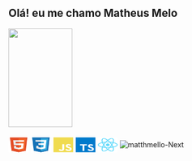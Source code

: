 ## Olá! eu me chamo Matheus Melo

<div align="left">  
  <img width="50%" height="195px" src="https://github-readme-stats.vercel.app/api/top-langs/?username=matthmello&layout=compact&title_color=ffff&text_color=ffff&bg_color=0d1117"/>
</div>

<div style="display: inline_block"><br> 
  <img align="center" alt="matthmello-HTML" height="30" width="40" src="https://raw.githubusercontent.com/devicons/devicon/master/icons/html5/html5-original.svg">
  <img align="center" alt="matthmello-CSS" height="30" width="40" src="https://raw.githubusercontent.com/devicons/devicon/master/icons/css3/css3-original.svg">
  <img align="center" alt="matthmello-Js" height="30" width="40" src="https://raw.githubusercontent.com/devicons/devicon/master/icons/javascript/javascript-plain.svg">
  <img align="center" alt="matthmello-ts" height="30" width="40" src="https://raw.githubusercontent.com/devicons/devicon/master/icons/typescript/typescript-plain.svg">
  <img align="center" alt="matthmello-React" height="30" width="40" src="https://raw.githubusercontent.com/devicons/devicon/master/icons/react/react-original.svg">
  <img align="center" alt="matthmello-Next" height="30" width="40" src="https://camo.githubusercontent.com/6bc5833c9391dc19dfb626b43979ce90d42fd7de1c6e8e69affbd878e19aba1a/68747470733a2f2f63646e2e6a7364656c6976722e6e65742f67682f64657669636f6e732f64657669636f6e2f69636f6e732f6e6578746a732f6e6578746a732d6c696e652e737667">
</div>
   
